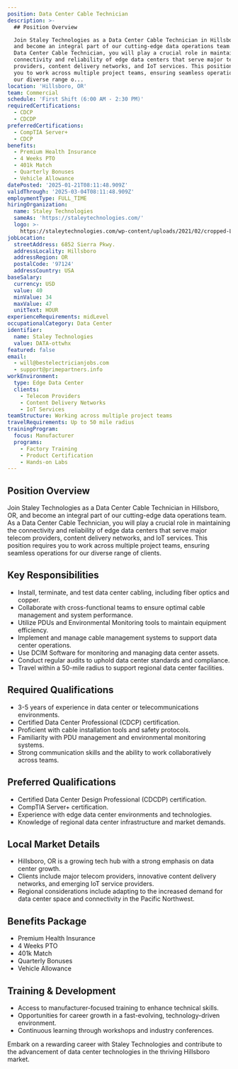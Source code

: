 ```yaml
---
position: Data Center Cable Technician
description: >-
  ## Position Overview

  Join Staley Technologies as a Data Center Cable Technician in Hillsboro, OR,
  and become an integral part of our cutting-edge data operations team. As a
  Data Center Cable Technician, you will play a crucial role in maintaining the
  connectivity and reliability of edge data centers that serve major telecom
  providers, content delivery networks, and IoT services. This position requires
  you to work across multiple project teams, ensuring seamless operations for
  our diverse range o...
location: 'Hillsboro, OR'
team: Commercial
schedule: 'First Shift (6:00 AM - 2:30 PM)'
requiredCertifications:
  - CDCP
  - CDCDP
preferredCertifications:
  - CompTIA Server+
  - CDCP
benefits:
  - Premium Health Insurance
  - 4 Weeks PTO
  - 401k Match
  - Quarterly Bonuses
  - Vehicle Allowance
datePosted: '2025-01-21T08:11:48.909Z'
validThrough: '2025-03-04T08:11:48.909Z'
employmentType: FULL_TIME
hiringOrganization:
  name: Staley Technologies
  sameAs: 'https://staleytechnologies.com/'
  logo: >-
    https://staleytechnologies.com/wp-content/uploads/2021/02/cropped-Logo_StaleyTechnologies.png
jobLocation:
  streetAddress: 6852 Sierra Pkwy.
  addressLocality: Hillsboro
  addressRegion: OR
  postalCode: '97124'
  addressCountry: USA
baseSalary:
  currency: USD
  value: 40
  minValue: 34
  maxValue: 47
  unitText: HOUR
experienceRequirements: midLevel
occupationalCategory: Data Center
identifier:
  name: Staley Technologies
  value: DATA-ottwhx
featured: false
email:
  - will@bestelectricianjobs.com
  - support@primepartners.info
workEnvironment:
  type: Edge Data Center
  clients:
    - Telecom Providers
    - Content Delivery Networks
    - IoT Services
teamStructure: Working across multiple project teams
travelRequirements: Up to 50 mile radius
trainingProgram:
  focus: Manufacturer
  programs:
    - Factory Training
    - Product Certification
    - Hands-on Labs
---
```




## Position Overview
Join Staley Technologies as a Data Center Cable Technician in Hillsboro, OR, and become an integral part of our cutting-edge data operations team. As a Data Center Cable Technician, you will play a crucial role in maintaining the connectivity and reliability of edge data centers that serve major telecom providers, content delivery networks, and IoT services. This position requires you to work across multiple project teams, ensuring seamless operations for our diverse range of clients.

## Key Responsibilities
- Install, terminate, and test data center cabling, including fiber optics and copper.
- Collaborate with cross-functional teams to ensure optimal cable management and system performance.
- Utilize PDUs and Environmental Monitoring tools to maintain equipment efficiency.
- Implement and manage cable management systems to support data center operations.
- Use DCIM Software for monitoring and managing data center assets.
- Conduct regular audits to uphold data center standards and compliance.
- Travel within a 50-mile radius to support regional data center facilities.

## Required Qualifications
- 3-5 years of experience in data center or telecommunications environments.
- Certified Data Center Professional (CDCP) certification.
- Proficient with cable installation tools and safety protocols.
- Familiarity with PDU management and environmental monitoring systems.
- Strong communication skills and the ability to work collaboratively across teams.

## Preferred Qualifications
- Certified Data Center Design Professional (CDCDP) certification.
- CompTIA Server+ certification.
- Experience with edge data center environments and technologies.
- Knowledge of regional data center infrastructure and market demands.

## Local Market Details
- Hillsboro, OR is a growing tech hub with a strong emphasis on data center growth.
- Clients include major telecom providers, innovative content delivery networks, and emerging IoT service providers.
- Regional considerations include adapting to the increased demand for data center space and connectivity in the Pacific Northwest.

## Benefits Package
- Premium Health Insurance
- 4 Weeks PTO
- 401k Match
- Quarterly Bonuses
- Vehicle Allowance

## Training & Development
- Access to manufacturer-focused training to enhance technical skills.
- Opportunities for career growth in a fast-evolving, technology-driven environment.
- Continuous learning through workshops and industry conferences.

Embark on a rewarding career with Staley Technologies and contribute to the advancement of data center technologies in the thriving Hillsboro market.
